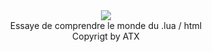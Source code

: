 <div align="center">
  <a href="https://discord.gg/AMwncqP2">
    <img src="https://github.com/yhoudev/Profile/blob/Profile/rain-logo-svg%20(2).png">
  </a>
</div>


<body>

<div align="center"> Essaye de comprendre le monde du .lua / html</div>
<div></div>
<div align="center"> Copyrigt by ATX</div>
